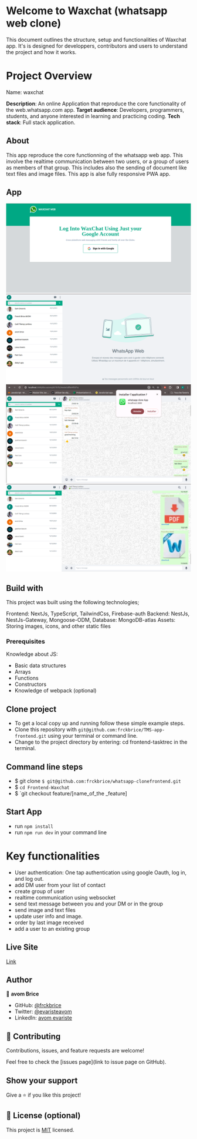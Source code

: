 # Welcome to Waxchat (whatsapp web clone)
This document outlines the structure, setup and functionalities of Waxchat app. It's is designed for developpers, contributors and users to understand the project and how it works.

# Project Overview
Name: waxchat

**Description**: An online Application that reproduce the core functionality of the web.whatsapp.com app.
**Target audience**: Developers, programmers, students, and anyone interested in learning and practicing coding.
**Tech stack**: Full stack application.

## About

This app reproduce the core functionning of the whatsapp web app. This involve the realtime communication between two users, or a group of users as members of that group. 
This includes also the sending of document like text files and image files. This app is alse fully responsive  PWA app.

## App

![home](/public/waxchathomepage.png)
![dashboard](/public/dashbordwaxchat.png)
![pwa](/public/whaxchatpwa.png)
![uploadFile](/public/uploadfilewaxchat.png)

## Build with
This project was built using the following technologies;

Frontend: NextJs, TypeScript, TailwindCss, Firebase-auth
Backend: NestJs, NestJs-Gateway, Mongoose-ODM, 
Database: MongoDB-atlas
Assets: Storing images, icons, and other static files

### Prerequisites

Knowledge about JS:

- Basic data structures
- Arrays
- Functions
- Constructors
- Knowledge of webpack (optional)

## Clone project

- To get a local copy up and running follow these simple example steps.
- Clone this repository with `git@github.com:frckbrice/TMS-app-frontend.git` using your terminal or command line.
- Change to the project directory by entering: cd frontend-tasktrec in the terminal.

## Command line steps

- $ git clone `$ git@github.com:frckbrice/whatsapp-clonefrontend.git`
- $ `cd Frontend-Waxchat `
- $ `git checkout feature/[name_of_the _feature]

## Start App

- run `npm install`
- run `npm run dev` in your command line


# Key functionalities

- User authentication: One tap authentication using google Oauth, log in, and log out.
- add DM user from your list of contact
- create group of user
- realtime communication using websocket
- send text message between you and your DM or in the group
- send image  and text files
- update user info and image.
- order by last image received
- add a user to an existing group
  
## Live Site

[Link](https://wclone.vercel.app)

## Author

👤 **avom Brice**

- GitHub: [@frckbrice](https://github.com/frckbrice)
- Twitter: [@evaristeavom](https://twitter.com/evaristeavom)
- LinkedIn: [avom evariste](https://www.linkedin.com/in/avom-brice/)

## 🤝 Contributing

Contributions, issues, and feature requests are welcome!

Feel free to check the [issues page](link to issue page on GitHub).

## Show your support

Give a ⭐️ if you like this project!

## 📝 License (optional)

This project is [MIT](./LICENSE) licensed.

